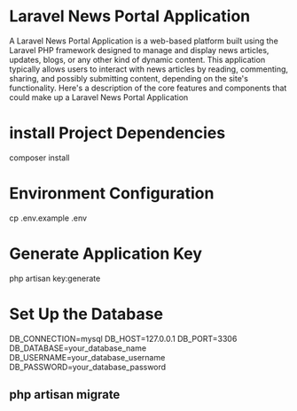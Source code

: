 # Laravel News Portal Application 
A Laravel News Portal Application is a web-based platform built using the Laravel PHP framework designed to manage and display news articles, updates, blogs, or any other kind of dynamic content. This application typically allows users to interact with news articles by reading, commenting, sharing, and possibly submitting content, depending on the site's functionality.
Here's a description of the core features and components that could make up a Laravel News Portal Application

# install Project Dependencies
composer install

# Environment Configuration
cp .env.example .env

# Generate Application Key
php artisan key:generate

# Set Up the Database
DB_CONNECTION=mysql
DB_HOST=127.0.0.1
DB_PORT=3306
DB_DATABASE=your_database_name
DB_USERNAME=your_database_username
DB_PASSWORD=your_database_password

## php artisan migrate